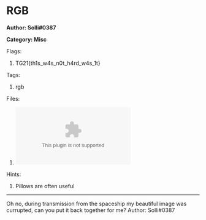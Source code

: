 # RGB
**Author: Solli#0387**

**Category: Misc**

Flags:
1. TG21{th1s_w4s_n0t_h4rd_w4s_1t}


Tags: 
1. rgb

Files: 
1. ![colors.zip](./uploads/colors.zip)

Hints: 
1. Pillows are often useful


---
Oh no, during transmission from the spaceship my beautiful image was currupted, can you put it back together for me?
Author: Solli#0387

